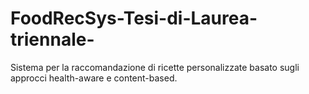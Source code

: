 # FoodRecSys-Tesi-di-Laurea-triennale-
Sistema per la raccomandazione di ricette personalizzate basato sugli approcci health-aware e content-based.
